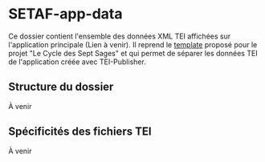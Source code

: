 # SETAF-app-data

Ce dossier contient l'ensemble des données XML TEI affichées sur l'application principale (Lien à venir). Il reprend le [template](https://github.com/CycleDes7Sages/C7S-Data) proposé pour le projet "Le Cycle des Sept Sages" et qui permet de séparer les données TEI de l'application créée avec TEI-Publisher.

## Structure du dossier
À venir

## Spécificités des fichiers TEI
À venir
